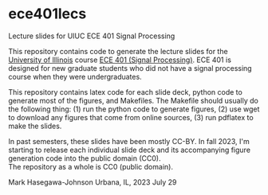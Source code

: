 # ece401lecs
Lecture slides for UIUC ECE 401 Signal Processing

This repository contains code to generate the lecture slides for the [University 
of Illinois](https://illinois.edu/) course [ECE 401 (Signal Processing)](https://ece.illinois.edu/academics/courses/ece401). 
ECE 401 is designed for new graduate students who did not have a signal processing course
when they were undergraduates.  

This repository contains latex code for each slide deck, python code to generate most of the figures,
and Makefiles.  The Makefile should usually do the following thing: (1) run the python code to 
generate figures, (2) use wget to download any figures that come from online sources, (3) 
run pdflatex to make the slides.

In past semesters, these slides have been mostly CC-BY.  In fall 2023, I'm starting to release each individual
slide deck and its accompanying figure generation code into the public domain (CC0).  
The repository as a whole is CC0 (public domain).

Mark Hasegawa-Johnson
Urbana, IL, 2023 July 29
